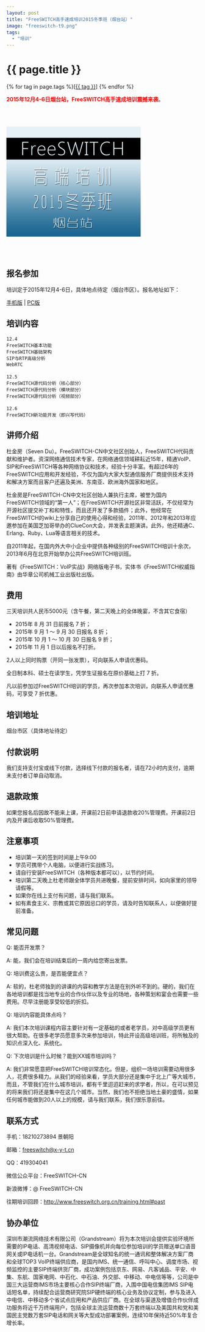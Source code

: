 ```yaml
---
layout: post
title: "FreeSWITCH高手速成培训2015冬季班（烟台站）"
image: "freeswitch-t9.png"
tags:
  - "培训"
---
```


# {{ page.title }}

<div class="tags">
{% for tag in page.tags %}[<a class="tag" href="/tags.html#{{ tag }}">{{ tag }}</a>] {% endfor %}
</div>


<strong style="color:red">2015年12月4-6日烟台站，FreeSWITCH高手速成培训震撼来袭</strong>。

<br><br>

<img src="/images/training/freeswitch-t9.png">

<br><br>

## 报名参加

培训定于2015年12月4-6日，具体地点待定（烟台市区）。报名地址如下：

[手机版](http://wap.koudaitong.com/v2/showcase/goods?alias=i6ypaq4r) | [PC版](http://detail.koudaitong.com/show/goods?alias=i6ypaq4r&activity=) 

## 培训内容

    12.4
    FreeSWITCH基本功能
    FreeSWITCH基础架构
    SIP与RTP高级分析
    WebRTC

    12.5
    FreeSWITCH源代码分析（核心部分）
    FreeSWITCH源代码分析（模块部分）
    FreeSWITCH源代码分析（视频部分）

    12.6
    FreeSWITCH新功能开发（即兴写代码）

## 讲师介绍

杜金房（Seven Du）。FreeSWITCH-CN中文社区创始人，FreeSWITCH代码贡献和维护者。资深网络通信技术专家，在网络通信领域耕耘近15年，精通VoIP、SIP和FreeSWITCH等各种网络协议和技术，经验十分丰富。有超过6年的FreeSWITCH应用和开发经验，不仅为国内大家大型通信服务厂商提供技术支持和解决方案而且客户还遍及美洲、东南亚、欧洲海外国家和地区。

杜金房是FreeSWITCH-CN中文社区创始人兼执行主席，被誉为国内FreeSWITCH领域的“第一人”；在FreeSWITCH开源社区非常活跃，不仅经常为开源社区提交补丁和和特性，而且还开发了多款插件；此外，他经常在FreeSWITCH的wiki上分享自己的使用心得和经验，2011年、2012年和2013年应邀参加在美国芝加哥举办的ClueCon大会，并发表主题演讲。此外，他还精通C、Erlang、Ruby、Lua等语言相关的技术。

自2011年起，在国内外大中小企业中提供各种级别的FreeSWITCH培训十余次，2013年6月在北京开始举办公共FreeSWITCH培训班。

著有《FreeSWITCH：VoIP实战》网络版电子书，实体书《FreeSWITCH权威指南》由华章公司机械工业出版社出版。

## 费用
三天培训共人民币5000元（含午餐，第二天晚上的全体晚宴，不含其它食宿）

* 2015年 8 月 31 日前报名 7 折；
* 2015年 9 月 1 ～ 9 月 30 日报名 8 折；
* 2015年 10 月 1 ～ 10 月 30 日报名 9 折；
* 2015年 11 月 1 日以后报名不打折。

2人以上同时购票（开同一张发票），可向联系人申请优惠码。

全日制本科、硕士在读学生，凭学生证报名在原价基础上打 7 折。

凡以前参加过FreeSWITCH培训的学员，再次参加本次培训，向联系人申请优惠码，可享受 7 折优惠。

## 培训地址

烟台市区（具体地址待定）

## 付款说明

我们支持支付宝或线下付款，选择线下付款的报名者，请在72小时内支付，逾期未支付者订单自动取消。

## 退款政策

如果您报名后因故不能来上课，开课前2日前申请退款收20%管理费。开课前2日内及开课后收取50%管理费。

## 注意事项

* 培训第一天的签到时间是上午9:00
* 学员可携带个人电脑，以便进行实战练习。
* 请自行安装FreeSWITCH（各种版本都可以），以节约时间。
* 培训第二天晚上杜老师跟全体学员共进晚餐，提前安排时间，如向家里的领导请假等。
* 如果你在线上支付有问题，请与我们联系。
* 如有素食主义、宗教或其它原因忌口的学员，请及时告知联系人，以便做好提前准备。

## 常见问题

Q: 能否开发票？

A: 能，我们会在培训结束后的一周内给您寄出发票。

Q: 培训费这么贵，是否能便宜点？

A: 软的，杜老师独到的讲课的内容和教学方法是在别外听不到的。硬的，我们在各地培训都是找当地专业的合作伙伴以及专业的场地，各种策划和宴会也需要一些费用。尽早注册能享受较低的折扣。

Q: 培训内容能具体点吗？

A: 我们本次培训课程内容主要针对有一定基础的或者老学员，对中高级学员更有很大帮助。在很多老学员愿意多次来参加培训，特此开设高级培训班，将所触及的知识点深入化、系统化。

Q: 下次培训是什么时候？能到XX城市培训吗？

A: 我们非常愿意把FreeSWITCH培训常态化。但是，组织一场培训需要动用很多人，花费很多精力。从我们的经验来看，学员大部分还是集中于北上广等大城市，而且，不管我们在什么城市培训，都有千里迢迢赶来的求学者，所以，在可以预见的将来我们将还是集中在这几个城市。当然，我们也不拒绝当地土豪的盛情，如果任何城市能做到20人以上的规模，请与我们联系，我们很乐意前往。

## 联系方式

手机：18210273894 景朝阳

邮箱：freeswitch@x-y-t.cn

QQ：419304041

微信公众平台：FreeSWITCH-CN

新浪微博：@ FreeSWITCH-CN

往期培训回顾：http://www.freeswitch.org.cn/training.html#past

## 协办单位

深圳市潮流网络技术有限公司（Grandstream）将为本次培训会提供实验环境所需要的IP电话、高清视频电话、SIP摄像机并向每位参加培训的学员赠送单口语音网关或IP电话机一台。Grandstream是全球知名的统一通讯和整体解决方案厂商和全球TOP3 VoIP终端供应商，是国内IMS、统一通信、呼叫中心、调度市场、视频监控的主要SIP终端供货厂商，成功案例包括京东、网易、凡客诚品、平安、中集、东航、国家电网、中石化、中石油、外交部、中移动、中电信等等，公司是中国三大运营商IMS市场主要核心合作SIP终端厂商，入围中国电信集团IMS SIP电话短名单，持续配合运营商研究院SIP硬终端的核心业务及协议定制，参与及进入中电信、中移动多个省试点应用和产品供应厂商。在全球与渠道及增值合作伙伴成功服务将近千万终端用户，包括全球主流运营商数十万套终端以及美国共和党和美国民主党数万套SIP电话和网关等大型成功部署案例，连续10年保持近50%年复合增长率。

